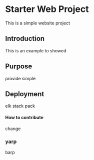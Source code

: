 # Starter Web Project

This is a simple website project

## Introduction

This is an example to showed

## Purpose

provide simple

## Deployment

elk stack pack 

#### How to contribute

change

### yarp
barp


